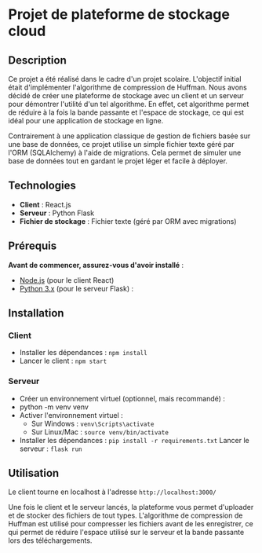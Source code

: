 # Projet de plateforme de stockage cloud

## Description
Ce projet a été réalisé dans le cadre d'un projet scolaire. L'objectif initial était d'implémenter l'algorithme de compression de Huffman.
Nous avons décidé de créer une plateforme de stockage avec un client et un serveur pour démontrer l'utilité d'un tel algorithme.
En effet, cet algorithme permet de réduire à la fois la bande passante et l'espace de stockage, ce qui est idéal pour une application de stockage en ligne.

Contrairement à une application classique de gestion de fichiers basée sur une base de données, ce projet utilise un simple fichier texte géré par l'ORM (SQLAlchemy) à l'aide de migrations. Cela permet de simuler une base de données tout en gardant le projet léger et facile à déployer.

## Technologies
- **Client** : React.js
- **Serveur** : Python Flask
- **Fichier de stockage** : Fichier texte (géré par ORM avec migrations)

## Prérequis
**Avant de commencer, assurez-vous d'avoir installé** :
- [Node.js](https://nodejs.org) (pour le client React)
- [Python 3.x](https://www.python.org/downloads/) (pour le serveur Flask) :

## Installation
### **Client**
- Installer les dépendances : ```npm install```
- Lancer le client : ```npm start```
### **Serveur**
- Créer un environnement virtuel (optionnel, mais recommandé) :
- python -m venv venv
- Activer l'environnement virtuel : 
  - Sur Windows : ```venv\Scripts\activate```
  - Sur Linux/Mac : ```source venv/bin/activate```
- Installer les dépendances : ```pip install -r requirements.txt```
  Lancer le serveur : ```flask run```
  
## Utilisation
Le client tourne en localhost à l'adresse ```http://localhost:3000/```

Une fois le client et le serveur lancés, la plateforme vous permet d'uploader et de stocker des fichiers de tout types.
L'algorithme de compression de Huffman est utilisé pour compresser les fichiers avant de les enregistrer, ce qui permet de réduire l'espace utilisé sur le serveur et la bande passante lors des téléchargements.
